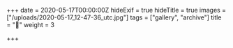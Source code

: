 +++
date = 2020-05-17T00:00:00Z
hideExif = true
hideTitle = true
images = ["/uploads/2020-05-17_12-47-36_utc.jpg"]
tags = ["gallery", "archive"]
title = "🐋"
weight = 3

+++
